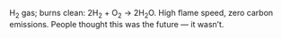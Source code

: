 H<sub>2</sub> gas; burns clean: 2H<sub>2</sub> + O<sub>2</sub> → 2H<sub>2</sub>O. High flame speed, zero carbon emissions. People thought this was the future — it wasn’t.
